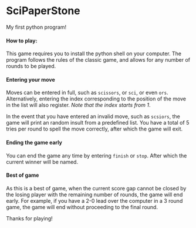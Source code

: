 # SciPaperStone
My first python program!

#### How to play:
This game requires you to install the python shell on your computer.
The program follows the rules of the classic game, and allows for any number of rounds to be played.

#### Entering your move
Moves can be entered in full, such as `scissors`, or `sci`, or even `ors`. Alternatively, entering the index corresponding to the position of the move in the list will also register. *Note that the index starts from 1*.

In the event that you have entered an invalid move, such as `scsiors`, the game will print an random insult from a predefined list. You have a total of 5 tries per round to spell the move correctly, after which the game will exit.

#### Ending the game early
You can end the game any time by entering `finish` or `stop`. After which the current winner will be named.

#### Best of game
As this is a best of game, when the current score gap cannot be closed by the losing player with the remaining number of rounds, the game will end early.
For example, if you have a 2-0 lead over the computer in a 3 round game, the game will end without proceeding to the final round.

Thanks for playing!
